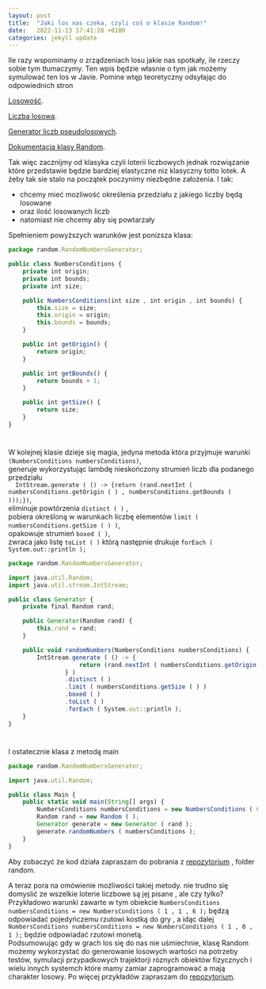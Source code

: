 ```yaml
---
layout: post
title:  "Jaki los nas czeka, czyli coś o klasie Random!"
date:   2022-11-13 17:41:28 +0100
categories: jekyll update
---
```

 Ile razy wspominamy o zrządzeniach losu jakie nas spotkały, ile rzeczy sobie tym tłumaczymy.
Ten wpis będzie własnie o tym jak możemy symulować ten los w Javie. 
 Pomine wtęp teoretyczny odsyłając do odpowiednich stron
 
[Losowość](https://pl.wikipedia.org/wiki/Losowo%C5%9B%C4%87).

[Liczba losowa](https://pl.wikipedia.org/wiki/Liczba_losowa).

[Generator liczb pseudolosowych](https://pl.wikipedia.org/wiki/Generator_liczb_pseudolosowych).

[Dokumentacja klasy Random](https://docs.oracle.com/javase/8/docs/api/java/util/Random.html).

Tak więc zacznijmy od klasyka czyli loterii liczbowych jednak rozwiązanie które przedstawie będzie 
bardziej elastyczne niz klasyczny totto lotek.
A żeby tak sie stalo na początek poczynimy niezbędne założenia. I tak:
- chcemy mieć mozliwość określenia przedziału z jakiego liczby będą losowane
- oraz ilość losowanych liczb
- natomiast nie chcemy aby się powtarzały

Spełnieniem powyższych warunków jest ponizsza klasa:
```js
package random.RandomNumbersGenerator;

public class NumbersConditions {
    private int origin;
    private int bounds;
    private int size;

    public NumbersConditions(int size , int origin , int bounds) {
        this.size = size;
        this.origin = origin;
        this.bounds = bounds;
    }

    public int getOrigin() {
        return origin;
    }

    public int getBounds() {
        return bounds + 1;
    }

    public int getSize() {
        return size;
    }
}

```


#

W kolejnej klasie dzieje się magia, jedyna metoda która przyjmuje warunki ```(NumbersConditions numbersConditions)```, 
<br> generuje wykorzystując lambdę nieskończony strumień liczb dla podanego przedziału
<br>```  IntStream.generate ( () -> {return (rand.nextInt ( numbersConditions.getOrigin ( ) , numbersConditions.getBounds ( )));})```,
<br>eliminuje powtórzenia ```distinct ( )``` , 
<br>pobiera określoną w warunkach liczbę elementów ```limit ( numbersConditions.getSize ( ) )```,
<br>opakowuje strumień ```boxed ( )```,
<br>zwraca jako listę ```toList ( )``` którą następnie drukuje ```forEach ( System.out::println );```
 
```js
package random.RandomNumbersGenerator;

import java.util.Random;
import java.util.stream.IntStream;

public class Generator {
    private final Random rand;

    public Generator(Random rand) {
        this.rand = rand;
    }

    public void randomNumbers(NumbersConditions numbersConditions) {
        IntStream.generate ( () -> {
                    return (rand.nextInt ( numbersConditions.getOrigin ( ) , numbersConditions.getBounds ( ) ));
                } )
                .distinct ( )
                .limit ( numbersConditions.getSize ( ) )
                .boxed ( )
                .toList ( )
                .forEach ( System.out::println );
    }
}

```

#

I ostatecznie klasa z metodą main
```js
package random.RandomNumbersGenerator;

import java.util.Random;

public class Main {
    public static void main(String[] args) {
        NumbersConditions numbersConditions = new NumbersConditions ( 6 , 1 , 49 );
        Random rand = new Random ( );
        Generator generate = new Generator ( rand );
        generate.randomNumbers ( numbersConditions );
    }
}

```
Aby zobaczyć że kod działa zapraszam do pobrania z [repozytorium](https://github.com/WJarze/Excercise.git) , folder random.

A teraz pora na omówienie możliwości takiej metody. nie trudno się domyslić ze wszelkie loterie liczbowe są jej pisane , ale czy tylko?
Przykładowo warunki zawarte w tym obiekcie ```NumbersConditions numbersConditions = new NumbersConditions ( 1 , 1 , 6 );``` będzą odpowiadać pojedyńczemu rzutowi kostką do gry , a idąc dalej ```NumbersConditions numbersConditions = new NumbersConditions ( 1 , 0 , 1 );``` będzie odpowiadać rzutowi monetą.
<br> Podsumowując gdy w grach los się do nas nie uśmiechnie, klasę Random możemy wykorzystać do generowanie losowych wartości na potrzeby testów, symulacji przypadkowych trajektorji róznych obiektów fizycznych i wielu innych systemch które mamy zamiar zaprogramować a mają charakter losowy. 
Po więcej przykładów zapraszam do [repozytorium](https://github.com/WJarze/Excercise.git).


